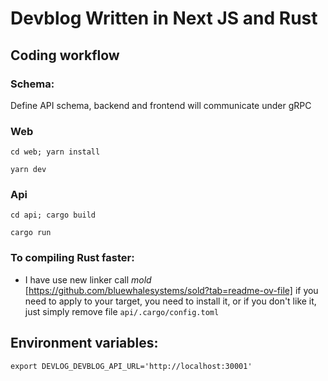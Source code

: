 # Devblog Written in Next JS and Rust

## Coding workflow
### Schema:
Define API schema, backend and frontend will communicate under gRPC
### Web
```
cd web; yarn install
```
```
yarn dev
```
### Api
```
cd api; cargo build
```
```
cargo run
```

### To compiling Rust faster:
- I have use new linker call *mold* [https://github.com/bluewhalesystems/sold?tab=readme-ov-file] if you need to apply to your target, you need to install it, or if you don't like it, just simply remove file `api/.cargo/config.toml`

## Environment variables:
```
export DEVLOG_DEVBLOG_API_URL='http://localhost:30001'
```
